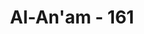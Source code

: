 ---
title: "Al-An'am - 161"
no: 161
arabic_no: ١٦١
ayah: قُلْ اِنَّنِيْ هَدٰىنِيْ رَبِّيْٓ اِلٰى صِرَاطٍ مُّسْتَقِيْمٍ ەۚ دِيْنًا قِيَمًا مِّلَّةَ اِبْرٰهِيْمَ حَنِيْفًاۚ وَمَا كَانَ مِنَ الْمُشْرِكِيْنَ
translation: "Katakanlah (Muhammad), “Sesungguhnya Tuhanku telah memberiku petunjuk ke jalan yang lurus, agama yang benar, agama Ibrahim yang lurus. Dia (Ibrahim) tidak termasuk orang-orang musyrik.”"
tafsir: "Pada ayat ini Rasulullah saw mendapat perintah agar mengatakan kepada kaumnya dan semua umat manusia, sesungguhnya aku telah diberi petunjuk oleh Tuhan dengan wahyu-Nya kepada jalan yang benar untuk memperoleh kebahagiaan hidup di dunia dan akhirat. Itulah agama Ibrahim bukan agama-agama lain yang mengandung syirik yang selalu dihubungkan orang kepadanya secara tidak benar karena Ibrahim bukanlah termasuk orang yang musyrik. Ayat ini sekaligus membantah kepercayaan orang-orang Arab Mekah, bahwa malaikat itu adalah puteri-puteri Allah, dan membantah orang-orang Yahudi yang mengatakan bahwa Uzair anak Allah dan orang-orang Nasrani yang mengatakan bahwa Isa anak Allah. Masing-masing mengatakan bahwa agama yang mereka anut adalah agama Ibrahim, padahal mereka telah menyimpang dari agama Ibrahim."
---